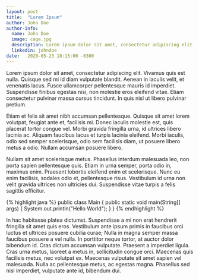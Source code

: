 ```yaml
---
layout: post
title:  "Lorem Ipsum"
author: John Doe
author-info:
  name: John Doe
  image: cage.jpg
  description: Lorem ipsum dolor sit amet, consectetur adipiscing elit.
  linkedin: johndoe
date:   2020-05-23 18:15:00 -0300
---
```

Lorem ipsum dolor sit amet, consectetur adipiscing elit. Vivamus quis est nulla. Quisque sed mi id diam vulputate blandit. Aenean in iaculis velit, et venenatis lacus. Fusce ullamcorper pellentesque mauris id imperdiet. Suspendisse finibus egestas nisi, non molestie eros eleifend vitae. Etiam consectetur pulvinar massa cursus tincidunt. In quis nisl ut libero pulvinar pretium.

Etiam et felis sit amet nibh accumsan pellentesque. Quisque sit amet lorem volutpat, feugiat ante et, facilisis mi. Donec iaculis molestie est, quis placerat tortor congue vel. Morbi gravida fringilla urna, id ultrices libero lacinia ac. Aliquam faucibus lacus et turpis lacinia eleifend. Morbi iaculis, odio sed semper scelerisque, odio sem facilisis diam, ut posuere libero metus a odio. Nullam accumsan posuere libero.

Nullam sit amet scelerisque metus. Phasellus interdum malesuada leo, non porta sapien pellentesque quis. Etiam in urna semper, porta odio in, maximus enim. Praesent lobortis eleifend enim et scelerisque. Nunc eu enim facilisis, sodales odio et, pellentesque risus. Vestibulum id urna non velit gravida ultrices non ultricies dui. Suspendisse vitae turpis a felis sagittis efficitur.

{% highlight java %}
public class Main {
    public static void main(String[] args) {
        System.out.println("Hello World");
    }
}
{% endhighlight %}

In hac habitasse platea dictumst. Suspendisse a mi non erat hendrerit fringilla sit amet quis eros. Vestibulum ante ipsum primis in faucibus orci luctus et ultrices posuere cubilia curae; Nulla in magna semper massa faucibus posuere a vel nulla. In porttitor neque tortor, at auctor dolor bibendum id. Cras dictum accumsan vulputate. Praesent a imperdiet ligula. Cras urna metus, laoreet a metus in, sollicitudin congue orci. Maecenas quis facilisis metus, nec volutpat ex. Maecenas vulputate sit amet sapien vel malesuada. Nulla ac pellentesque metus, ac egestas magna. Phasellus sed nisl imperdiet, vulputate ante id, bibendum dui.
